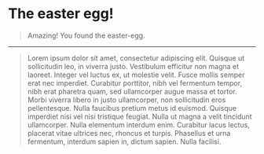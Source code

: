 # The easter egg!

> Amazing! You found the easter-egg.
___
> Lorem ipsum dolor sit amet, consectetur adipiscing elit. Quisque ut sollicitudin leo, in viverra justo. Vestibulum efficitur non magna et laoreet. Integer vel luctus ex, ut molestie velit. Fusce mollis semper erat nec imperdiet. Curabitur porttitor, nibh vel fermentum tempor, nibh erat pharetra quam, sed ullamcorper augue massa et tortor. Morbi viverra libero in justo ullamcorper, non sollicitudin eros pellentesque. Nulla faucibus pretium metus id euismod. Quisque imperdiet nisi vel nisi tristique feugiat. Nulla ut magna a velit tincidunt ullamcorper. Nulla elementum interdum enim. Curabitur lacus lectus, placerat vitae ultrices nec, rhoncus et turpis. Phasellus et urna fermentum, interdum sapien in, dictum sapien. Nulla facilisi.
